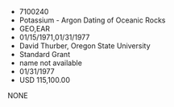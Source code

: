 * 7100240
* Potassium - Argon Dating of Oceanic Rocks
* GEO,EAR
* 01/15/1971,01/31/1977
* David Thurber, Oregon State University
* Standard Grant
*   name not available
* 01/31/1977
* USD 115,100.00

NONE